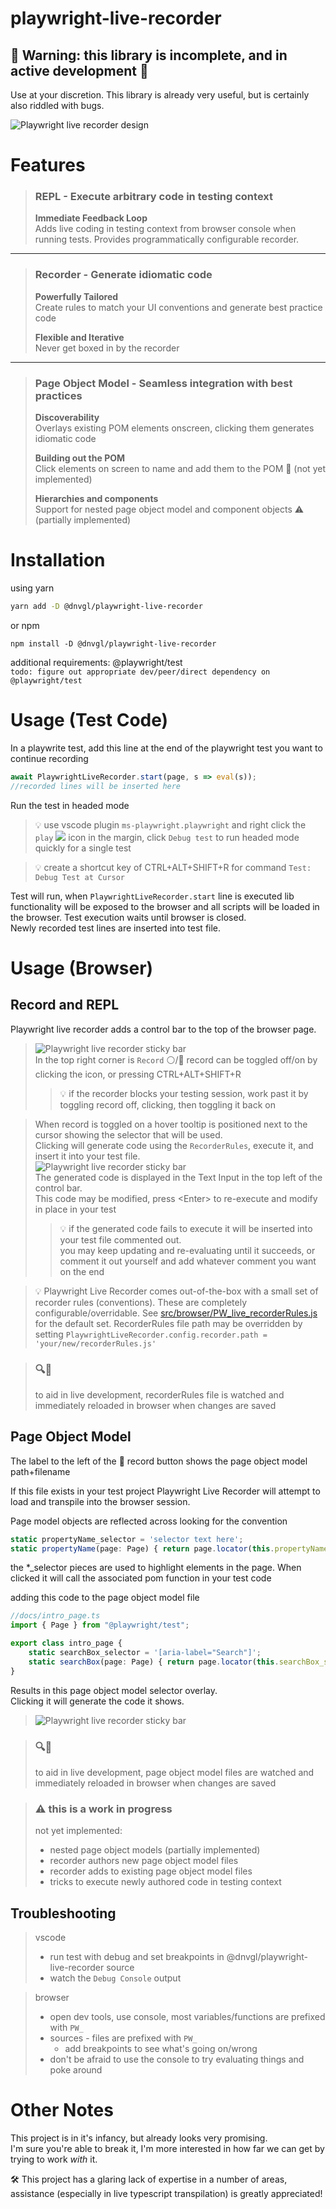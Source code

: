 # playwright-live-recorder

## 🛑 Warning: this library is incomplete, and in active development 🛑
Use at your discretion. This library is already very useful, but is certainly also riddled with bugs.

![Playwright live recorder design](playwright-live-recorder-title-screen.png "Playwright live recorder design")
# Features

>### **REPL** - Execute arbitrary code in testing context
>**Immediate Feedback Loop**  
>Adds live coding in testing context from browser console when running tests. Provides programmatically configurable recorder.
>
----
>### **Recorder** - Generate idiomatic code
>**Powerfully Tailored**  
>Create rules to match your UI conventions and generate best practice code
>
>**Flexible and Iterative**  
>Never get boxed in by the recorder
----
>### **Page Object Model** - Seamless integration with best practices
>**Discoverability**  
>Overlays existing POM elements onscreen, clicking them generates idiomatic code
>
>**Building out the POM**  
>Click elements on screen to name and add them to the POM 🛑 (not yet implemented)
>
>**Hierarchies and components**  
>Support for nested page object model and component objects ⚠️ (partially implemented)


# Installation  
using yarn
```bash
yarn add -D @dnvgl/playwright-live-recorder
```
or npm
```Shell
npm install -D @dnvgl/playwright-live-recorder
```
additional requirements: @playwright/test  
`todo: figure out appropriate dev/peer/direct dependency on @playwright/test`

# Usage (Test Code)

In a playwrite test, add this line at the end of the playwright test you want to continue recording
``` ts
await PlaywrightLiveRecorder.start(page, s => eval(s));
//recorded lines will be inserted here
```

Run the test in headed mode

> 💡 use vscode plugin `ms-playwright.playwright` and right click the `play` ![](docs/playwright-test-play-button.png) icon in the margin, click `Debug test` to run headed mode quickly for a single test

> 💡 create a shortcut key of CTRL+ALT+SHIFT+R for command `Test: Debug Test at Cursor`


Test will run, when `PlaywrightLiveRecorder.start` line is executed lib functionality will be exposed to the browser and all scripts will be loaded in the browser. Test execution waits until browser is closed.  
Newly recorded test lines are inserted into test file.

# Usage (Browser)

## **Record and REPL**
Playwright live recorder adds a control bar to the top of the browser page.
> ![Playwright live recorder sticky bar](docs/control-bar.png "Playwright live recorder sticky bar")  
> In the top right corner is `Record` ⚪/🔴 record can be toggled off/on by clicking the icon, or pressing CTRL+ALT+SHIFT+R  
>> 💡 if the recorder blocks your testing session, work past it by toggling record off, clicking, then toggling it back on

> When record is toggled on a hover tooltip is positioned next to the cursor showing the selector that will be used.  
> Clicking will generate code using the `RecorderRules`, execute it, and insert it into your test file.  
> ![Playwright live recorder sticky bar](docs/example-page.png "Playwright live recorder sticky bar")  
> The generated code is displayed in the Text Input in the top left of the control bar.  
> This code may be modified, press &lt;Enter&gt; to re-execute and modify in place in your test  
>> 💡 if the generated code fails to execute it will be inserted into your test file commented out.  
>> you may keep updating and re-evaluating until it succeeds, or comment it out yourself and add whatever comment you want on the end

> 💡 Playwright Live Recorder comes out-of-the-box with a small set of recorder rules (conventions). These are completely configurable/overridable. See [src/browser/PW_live_recorderRules.js](src/browser/PW_live_recorderRules.js) for the default set. RecorderRules file path may be overridden by setting `PlaywrightLiveRecorder.config.recorder.path = 'your/new/recorderRules.js'`

> ### 🔍🔄
> to aid in live development, recorderRules file is watched and immediately reloaded in browser when changes are saved

## **Page Object Model**
The label to the left of the 🔴 record button shows the page object model path+filename

If this file exists in your test project Playwright Live Recorder will attempt to load and transpile into the browser session.

Page model objects are reflected across looking for the convention
``` ts
static propertyName_selector = 'selector text here';
static propertyName(page: Page) { return page.locator(this.propertyName_selector); }
```
the *_selector pieces are used to highlight elements in the page. When clicked it will call the associated pom function in your test code

adding this code to the page object model file  

``` ts
//docs/intro_page.ts
import { Page } from "@playwright/test";

export class intro_page {
    static searchBox_selector = '[aria-label="Search"]';
    static searchBox(page: Page) { return page.locator(this.searchBox_selector); }
}
```
Results in this page object model selector overlay.  
Clicking it will generate the code it shows.
> ![Playwright live recorder sticky bar](docs/example-page-object-model.png "Playwright live recorder sticky bar")  

> ### 🔍🔄
> to aid in live development, page object model files are watched and immediately reloaded in browser when changes are saved


> ### ⚠️ this is a work in progress  
> not yet implemented:
> * nested page object models (partially implemented)
> * recorder authors new page object model files
> * recorder adds to existing page object model files
> * tricks to execute newly authored code in testing context


## **Troubleshooting**
> vscode
> * run test with debug and set breakpoints in @dnvgl/playwright-live-recorder source
> * watch the `Debug Console` output

> browser
> * open dev tools, use console, most variables/functions are prefixed with `PW_`
> * sources - files are prefixed with `PW_`
>   * add breakpoints to see what's going on/wrong
> * don't be afraid to use the console to try evaluating things and poke around

# Other Notes

This project is in it's infancy, but already looks very promising.  
I'm sure you're able to break it, I'm more interested in how far we can get by trying to work _with_ it.  

🛠️ This project has a glaring lack of expertise in a number of areas, assistance (especially in live typescript transpilation) is greatly appreciated!
